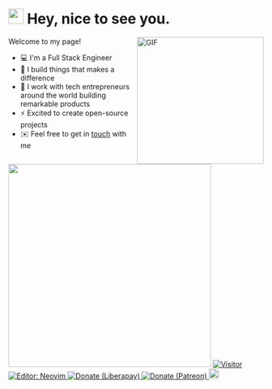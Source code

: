 <h1><img src="https://emojis.slackmojis.com/emojis/images/1531849430/4246/blob-sunglasses.gif?1531849430" width="30"/> Hey, nice to see you.</h1>

<img align="right" height="250" alt="GIF" src="https://i.pinimg.com/originals/cd/59/d6/cd59d626dc86397fe45080e6e9c7027d.gif" />

Welcome to my page!

- 💻 I'm a Full Stack Engineer
- 🔭 I build things that makes a difference
- 💜 I work with tech entrepreneurs around the world building remarkable products
- ⚡ Excited to create open-source projects
- ✉️ Feel free to get in [touch](mailto:jeffreytse.mail@gmail.com) with me

<img width="400" src="https://github-readme-stats.vercel.app/api?username=jeffreytse&show_icons=true&hide_border=true">

<a href="https://github.com/jeffreytse">
<img src="https://visitor-badge.glitch.me/badge?page_id=jeffreytse.visitor-badge"
alt="Visitor" />
<a/>

<a href="https://neovim.io/">
<img src="https://img.shields.io/badge/%F0%9F%94%A7editor-neovim-blue" alt="Editor: Neovim">
<a/>

<a href="https://liberapay.com/jeffreytse">
<img src="http://img.shields.io/liberapay/goal/jeffreytse.svg?logo=liberapay"
alt="Donate (Liberapay)" />
</a>

<a href="https://patreon.com/jeffreytse">
<img src="https://img.shields.io/badge/support-patreon-F96854.svg?style=flat-square"
alt="Donate (Patreon)" />
</a>

<a href="https://ko-fi.com/jeffreytse">
<img height="20" src="https://www.ko-fi.com/img/githubbutton_sm.svg"
alt="Donate (Ko-fi)" />
</a>

<!--
**jeffreytse/jeffreytse** is a ✨ _special_ ✨ repository because its `README.md` (this file) appears on your GitHub profile.

Here are some ideas to get you started:

- 🔭 I’m currently working on ...
- 🌱 I’m currently learning ...
- 👯 I’m looking to collaborate on ...
- 🤔 I’m looking for help with ...
- 💬 Ask me about ...
- 📫 How to reach me: ...
- 😄 Pronouns: ...
- ⚡ Fun fact: ...
-->
